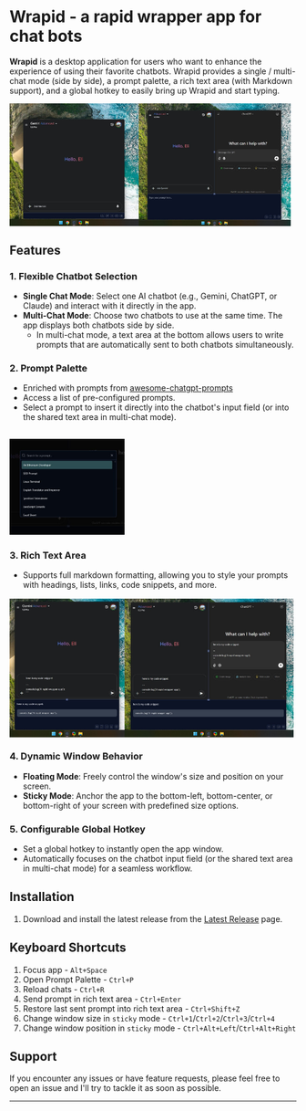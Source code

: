 # Wrapid - a rapid wrapper app for chat bots

**Wrapid** is a desktop application for users who want to enhance the experience of using their favorite chatbots.
Wrapid provides a single / multi-chat mode (side by side), a prompt palette, a rich text area (with Markdown support), and a global hotkey to easily bring up Wrapid and start typing.

<div style="display: flex">
    <img src="resources/single-chat-mode.jpg" width="45%" style="height: auto; object-fit: contain;" alt="Single Chat Mode">
    <img src="resources/multi-chat-mode.jpg" width="53%" style="height: auto; object-fit: contain;" alt="Multi Chat Mode">
</div>


## Features

### 1. Flexible Chatbot Selection
- **Single Chat Mode**: Select one AI chatbot (e.g., Gemini, ChatGPT, or Claude) and interact with it directly in the app.
- **Multi-Chat Mode**: Choose two chatbots to use at the same time. The app displays both chatbots side by side.
  - In multi-chat mode, a text area at the bottom allows users to write prompts that are automatically sent to both chatbots simultaneously.

### 2. Prompt Palette
- Enriched with prompts from [awesome-chatgpt-prompts](https://github.com/f/awesome-chatgpt-prompts)
- Access a list of pre-configured prompts.
- Select a prompt to insert it directly into the chatbot's input field (or into the shared text area in multi-chat mode).

<img src="resources/prompt-palette.jpg" width="40%" style="margin-top: 1rem; height: auto; object-fit: contain;" alt="Prompt Palette">

### 3. Rich Text Area
- Supports full markdown formatting, allowing you to style your prompts with headings, lists, links, code snippets, and more.

<div style="display: flex; margin-top: 1rem;">
    <img src="resources/rich-text-area-single-chat-mode.jpg" width="40%" style="height: auto; object-fit: contain;" alt="Rich Text Area in Multi Chat Mode">
    <img src="resources/rich-text-area-multi-chat-mode.jpg" width="59%" style="height: auto; object-fit: contain;" alt="Rich Text Area in Single Chat Mode">
</div>

### 4. Dynamic Window Behavior
- **Floating Mode**: Freely control the window's size and position on your screen.
- **Sticky Mode**: Anchor the app to the bottom-left, bottom-center, or bottom-right of your screen with predefined size options.

### 5. Configurable Global Hotkey
- Set a global hotkey to instantly open the app window.
- Automatically focuses on the chatbot input field (or the shared text area in multi-chat mode) for a seamless workflow.

## Installation
1. Download and install the latest release from the [Latest Release](https://github.com/elisoftli/wrapid/releases/latest) page.

## Keyboard Shortcuts
1. Focus app - `Alt+Space`
2. Open Prompt Palette - `Ctrl+P`
3. Reload chats - `Ctrl+R`
4. Send prompt in rich text area - `Ctrl+Enter`
5. Restore last sent prompt into rich text area - `Ctrl+Shift+Z`
6. Change window size in `sticky` mode - `Ctrl+1`/`Ctrl+2`/`Ctrl+3`/`Ctrl+4`
7. Change window position in `sticky` mode - `Ctrl+Alt+Left`/`Ctrl+Alt+Right`

## Support
If you encounter any issues or have feature requests, please feel free to open an issue and I'll try to tackle it as soon as possible.

---
